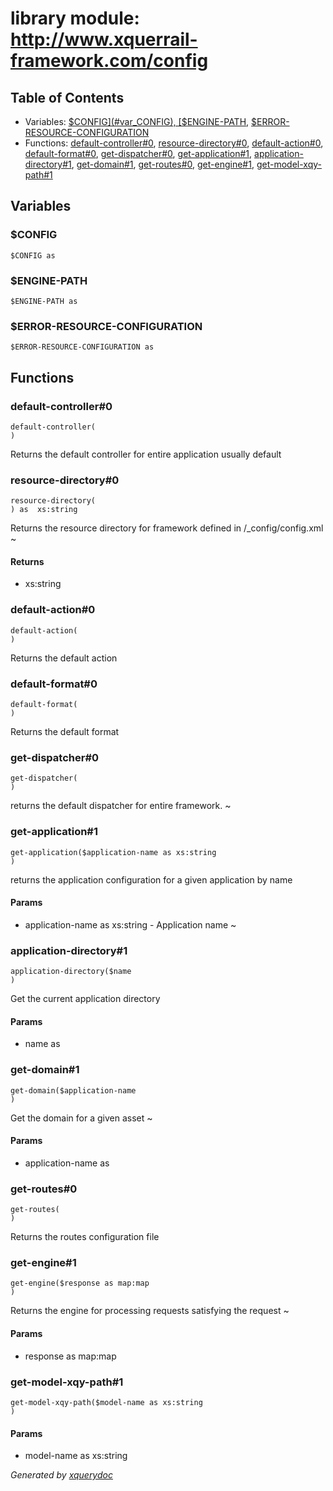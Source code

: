 # library module: http://www.xquerrail-framework.com/config


## Table of Contents

* Variables: [$CONFIG](#var_CONFIG), [$ENGINE-PATH](#var_ENGINE-PATH), [$ERROR-RESOURCE-CONFIGURATION](#var_ERROR-RESOURCE-CONFIGURATION)
* Functions: [default-controller\#0](#func_default-controller_0), [resource-directory\#0](#func_resource-directory_0), [default-action\#0](#func_default-action_0), [default-format\#0](#func_default-format_0), [get-dispatcher\#0](#func_get-dispatcher_0), [get-application\#1](#func_get-application_1), [application-directory\#1](#func_application-directory_1), [get-domain\#1](#func_get-domain_1), [get-routes\#0](#func_get-routes_0), [get-engine\#1](#func_get-engine_1), [get-model-xqy-path\#1](#func_get-model-xqy-path_1)


## Variables

### <a name="var_CONFIG"/> $CONFIG
```xquery
$CONFIG as 
```

### <a name="var_ENGINE-PATH"/> $ENGINE-PATH
```xquery
$ENGINE-PATH as 
```

### <a name="var_ERROR-RESOURCE-CONFIGURATION"/> $ERROR-RESOURCE-CONFIGURATION
```xquery
$ERROR-RESOURCE-CONFIGURATION as 
```



## Functions

### <a name="func_default-controller_0"/> default-controller\#0
```xquery
default-controller(
)
```
  Returns the default controller for entire application usually default 


### <a name="func_resource-directory_0"/> resource-directory\#0
```xquery
resource-directory(
) as  xs:string
```
  Returns the resource directory for framework defined in /_config/config.xml ~


#### Returns
*  xs:string

### <a name="func_default-action_0"/> default-action\#0
```xquery
default-action(
)
```
  Returns the default action  


### <a name="func_default-format_0"/> default-format\#0
```xquery
default-format(
)
```
  Returns the default format 


### <a name="func_get-dispatcher_0"/> get-dispatcher\#0
```xquery
get-dispatcher(
)
```
  returns the default dispatcher for entire framework. ~


### <a name="func_get-application_1"/> get-application\#1
```xquery
get-application($application-name as xs:string
)
```
  returns the application configuration for a given application by name  


#### Params

* application-name as  xs:string - Application name ~


### <a name="func_application-directory_1"/> application-directory\#1
```xquery
application-directory($name
)
```
  Get the current application directory 


#### Params

* name as 


### <a name="func_get-domain_1"/> get-domain\#1
```xquery
get-domain($application-name
)
```
   Get the domain for a given asset ~


#### Params

* application-name as 


### <a name="func_get-routes_0"/> get-routes\#0
```xquery
get-routes(
)
```
  Returns the routes configuration file  


### <a name="func_get-engine_1"/> get-engine\#1
```xquery
get-engine($response as map:map
)
```
  Returns the engine for processing requests satisfying the request ~


#### Params

* response as  map:map


### <a name="func_get-model-xqy-path_1"/> get-model-xqy-path\#1
```xquery
get-model-xqy-path($model-name as xs:string
)
```

#### Params

* model-name as  xs:string






*Generated by [xquerydoc](https://github.com/xquery/xquerydoc)*
